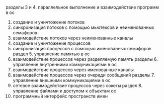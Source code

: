 


разделы 3 и 4. параллельное выполнение и взаимодействие программ в ос
1.	создание и уничтожение потоков
2.	синхронизация потоков с помощью мьютексов и неименованных семафоров
3.	взаимодействие потоков через неименованные каналы
4.	создание и уничтожение процессов
5.	синхронизация процессов с помощью именованных семафоров
раздел 5. управление памятью в ос
6.	взаимодействие процессов через разделяемую память
разделы 6. управление внутренними коммуникациями в ос
7.	взаимодействие процессов через именованные каналы
8.	взаимодействие процессов через очереди сообщений
разделы 7. управление внешними коммуникациями в ос
9.	сетевое взаимодействие процессов через сокеты
раздел 8. управление файлами и доступом к объектам ос
10.	программный интерфейс пространств имен
